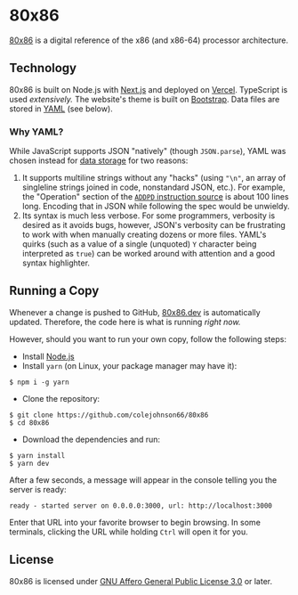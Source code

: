 # 80x86

[80x86](https://80x86.dev/) is a digital reference of the x86 (and x86-64) processor architecture.

## Technology

80x86 is built on Node.js with [Next.js](https://nextjs.org/) and deployed on [Vercel](https://vercel.com).
TypeScript is used *extensively.*
The website's theme is built on [Bootstrap](https://getbootstrap.com/).
Data files are stored in [YAML](https://yaml.org/) (see below).

### Why YAML?

While JavaScript supports JSON "natively" (though `JSON.parse`), YAML was chosen instead for [data storage](https://github.com/colejohnson66/80x86/tree/main/data) for two reasons:

1. It supports multiline strings without any "hacks" (using `"\n"`, an array of singleline strings joined in code, nonstandard JSON, etc.).
For example, the "Operation" section of the [`ADDPD` instruction source](https://github.com/colejohnson66/80x86/blob/main/data/instructions/a/addpd.yaml) is about 100 lines long.
Encoding that in JSON while following the spec would be unwieldy.
2. Its syntax is much less verbose.
For some programmers, verbosity is desired as it avoids bugs, however, JSON's verbosity can be frustrating to work with when manually creating dozens or more files.
YAML's quirks (such as a value of a single (unquoted) `Y` character being interpreted as `true`) can be worked around with attention and a good syntax highlighter.

## Running a Copy

Whenever a change is pushed to GitHub, [80x86.dev](https://80x86.dev) is automatically updated.
Therefore, the code here is what is running *right now.*

However, should you want to run your own copy, follow the following steps:

* Install [Node.js](https://nodejs.org/en/)
* Install `yarn` (on Linux, your package manager may have it):
```shell
$ npm i -g yarn
```
* Clone the repository:
```shell
$ git clone https://github.com/colejohnson66/80x86
$ cd 80x86
```
* Download the dependencies and run:
```shell
$ yarn install
$ yarn dev
```

After a few seconds, a message will appear in the console telling you the server is ready:
```
ready - started server on 0.0.0.0:3000, url: http://localhost:3000
```
Enter that URL into your favorite browser to begin browsing.
In some terminals, clicking the URL while holding `Ctrl` will open it for you.

## License

80x86 is licensed under [GNU Affero General Public License 3.0](https://www.gnu.org/licenses/agpl-3.0.en.html) or later.
